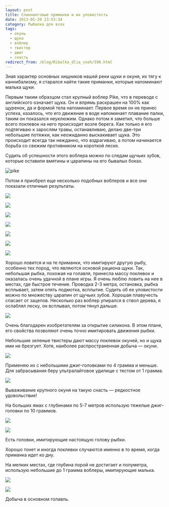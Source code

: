 ```yaml
---
layout: post
title: Спиннинговые приманки и их уловистость
date: 2013-05-20 23:53:34
category: Рыбалка для всех
tags:
  - окунь
  - щука
  - воблер
  - твистер
  - джиг
  - снасть
redirect_from: /blog/Ribalka_dlia_vseh/590.html
---
```

Зная характер основных хищников нашей реки щуки и окуня, их тягу к
каннибализму, я старался найти такие приманки, которые напоминают малька
щуки.

Первым таким образцом стал крупный воблер Pike, что в переводе с
английского означает щука. Он и впрямь раскрашен на 100% как щуренок, да
и формой тела напоминает. Первое время он не принес успеха, казалось,
что его движение в воде напоминает плавание палки, таким он показался
неуклюжим. Однако потом я заметил, что больше всего поклевок на него
происходит возле берега. Как только я его подтягиваю к зарослям травы,
останавливаю, делаю две-три небольшие потяжки, как неожиданно
выскакивает щука. Это происходит всегда так нежданно, что вздрагиваю, а
потом начинается борьба со свежим противником на короткой леске.

Судить об успешности этого воблера можно по следам щучьих зубов, которые
оставили вмятины и царапины на его бывалых боках.

![pike](http://fishingguru.ru/uploads/images/00/00/01/2013/05/20/c4f891.jpg)

Потом я приобрел еще несколько подобных воблеров и все они показали
отличные результаты.

![](http://fishingguru.ru/uploads/images/00/00/01/2013/05/20/60c61b.jpg)

![](http://fishingguru.ru/uploads/images/00/00/01/2013/05/20/fc13b7.jpg)

![](http://fishingguru.ru/uploads/images/00/00/01/2013/05/20/00d802.jpg)

![](http://fishingguru.ru/uploads/images/00/00/01/2013/05/20/71dca1.jpg)

![](http://fishingguru.ru/uploads/images/00/00/01/2013/05/20/84fafe.jpg)

![](http://fishingguru.ru/uploads/images/00/00/01/2013/05/20/4be778.jpg)

![](http://fishingguru.ru/uploads/images/00/00/01/2013/05/20/bf411d.jpg)

Хорошо ловится и на те приманки, что имитируют другую рыбу, особенно тех
пород, что являются основой рациона щуки. Так, небольшая рыбка, похожая
на голавля, принесла массу поклевок и оказалась очень удачной в плане
игры. Я очень люблю ловить на нее в местах, где быстрое течение.
Проводка 2-3 метра, остановка, рыбка всплывает, затем опять подмотка,
всплытие. Судить об ее уловистости можно по множеству царапин от щучьих
зубов. Хорошая плавучесть спасает от зацепов. Несколько раз воблер
упирался в ствол дерева, я ослаблял леску, он всплывал, потом тянул
дальше.

![](http://fishingguru.ru/uploads/images/00/00/01/2013/05/20/816602.jpg)

Очень благодарен изобретателям за открытие силикона. В этом плане, его
свойства позволяют очень точно имитировать движения рыбки.

Небольшие зеленые твистеры дают массу поклевок окуней, но и щука ими не
брезгует. Хотя, наиболее распространенная добыча — окуни.

![](http://fishingguru.ru/uploads/images/00/00/01/2013/05/20/768f93.jpg)

Применяю их с небольшими джиг-головками по 4 грамма и меньше. Для
забрасывания беру ультралайтовое удилище с тестом от 1 грамма.

![](http://fishingguru.ru/uploads/images/00/00/01/2013/05/25/279d84.jpg)

Вываживание крупного окуня на такую снасть — редкостное удовольствие!

На больших ямах с глубинами по 5-7 метров использую тяжелые джиг-головки
по 10 граммов.

![](http://fishingguru.ru/uploads/images/00/00/01/2013/05/20/6a3ba9.jpg)

![](http://fishingguru.ru/uploads/images/00/00/01/2013/05/25/38df0d.jpg)

Есть головки, имитирующие настоящую голову рыбки.

Хорошо тонет и иногда поклевки случаются именно в то время, когда
приманка идет ко дну.

На мелких местах, где глубина порой не достигает и полуметра, использую
небольшие до 1 грамма воблеры, имитирующие малька.

![](http://fishingguru.ru/uploads/images/00/00/01/2013/05/20/487627.jpg)

![](http://fishingguru.ru/uploads/images/00/00/01/2013/05/25/9566c5.jpg)

Добыча в основном голавль.
